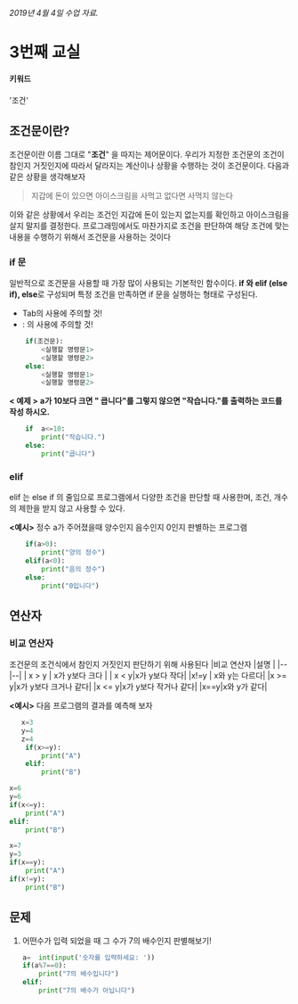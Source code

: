 ﻿


###### 2019년 4월 4일 수업 자료.
# 3번째 교실
#### 키워드
'조건'
## 조건문이란?
조건문이란 이름 그대로 "**조건**" 을 따지는 제어문이다.  우리가 지정한 조건문의 조건이 참인지 거짓인지에 따라서 달라지는 계산이나 상황을 수행하는 것이 조건문이다.
다음과 같은 상황을 생각해보자

> 지갑에 돈이 있으면 아이스크림을 사먹고 없다면 사먹지 않는다

이와 같은 상황에서 우리는 조건인 지갑에 돈이 있는지 없는지를 확인하고 아이스크림을 살지 말지를 결정한다. 프로그래밍에서도 마찬가지로 조건을 판단하여 해당 조건에 맞는 내용을 수행하기 위해서 조건문을 사용하는 것이다

### if 문
일반적으로 조건문을 사용할 때 가장 많이 사용되는 기본적인 함수이다. **if 와 elif (else if), else**로 구성되며 특정 조건을 만족하면 if 문을 실행하는 형태로 구성된다.
* Tab의 사용에 주의할 것!
* : 의 사용에 주의할 것! 

```python
    if(조건문):
	    <실행할 명령문1>
	    <실행할 명령문2>
	else:
		<실행할 명령문1>
	    <실행할 명령문2>
```

**< 예제 >** **a가 10보다 크면 " 큽니다"를 그렇지 않으면 "작습니다."를 출력하는 코드를 작성 하시오.**
```python
    if  a<=10: 
	    print("작습니다.") 
    else: 
		print("큽니다")
```
### elif
elif 는 else if 의 줄임으로 프로그램에서 다양한 조건을 판단할 때 사용한며, 조건, 개수의 제한을 받지 않고 사용할 수 있다.

**<예시>** 정수 a가 주어졌을때 양수인지 음수인지 0인지 판별하는 프로그램

```python
    if(a>0):
	    print("양의 정수")
	elif(a<0):
		print("음의 정수")
	else:
		print("0입니다")
```
## 연산자
### 비교 연산자
조건문의 조건식에서 참인지 거짓인지 판단하기 위해 사용된다
|비교 연산자  |설명  |
|--|--|
| x > y | x가 y보다 크다  |
| x < y|x가 y보다 작다|
|x!=y | x와 y는 다르다|
|x >= y|x가 y보다 크거나 같다|
|x <= y|x가 y보다 작거나 같다|
|x==y|x와 y가 같다|



**<예시>** 다음 프로그램의 결과를 예측해 보자

```python
   x=3
   y=4
   z=4
	if(x>=y):
		print("A")
	elif:
		print("B")
```

```python
x=6
y=6
if(x<=y):
	print("A")
elif:
	print("B")
```
```python
x=7
y=3
if(x==y):
	print("A")
if(x!=y):
	print("B")
```

## 문제
1. 어떤수가 입력 되었을 때 그 수가 7의 배수인지 판별해보기!

    ```python 
    a=  int(input('숫자를 입력하세요: '))
    if(a%7==0):
	    print("7의 배수입니다")
	elif:
		print("7의 배수가 아닙니다")
	```
